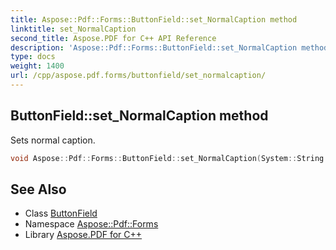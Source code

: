 ```yaml
---
title: Aspose::Pdf::Forms::ButtonField::set_NormalCaption method
linktitle: set_NormalCaption
second_title: Aspose.PDF for C++ API Reference
description: 'Aspose::Pdf::Forms::ButtonField::set_NormalCaption method. Sets normal caption in C++.'
type: docs
weight: 1400
url: /cpp/aspose.pdf.forms/buttonfield/set_normalcaption/
---
```

## ButtonField::set_NormalCaption method


Sets normal caption.

```cpp
void Aspose::Pdf::Forms::ButtonField::set_NormalCaption(System::String value)
```

## See Also

* Class [ButtonField](../)
* Namespace [Aspose::Pdf::Forms](../../)
* Library [Aspose.PDF for C++](../../../)
